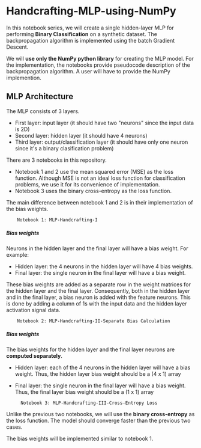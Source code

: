 # Handcrafting-MLP-using-NumPy



In this notebook series, we will create a single hidden-layer MLP for performing **Binary Classification** on a synthetic dataset. The backpropagation algorithm is implemented using the batch Gradient Descent. 

We will **use only the NumPy python library** for creating the MLP model. For the implementation, the notebooks provide pseudocode description of the backpropagation algorithm. A user will have to provide the NumPy implemention.


## MLP Architecture

The MLP consists of 3 layers.
- First layer: input layer (it should have two "neurons" since the input data is 2D)
- Second layer: hidden layer (it should have 4 neurons)
- Third layer: output/classification layer (it should have only one neuron since it's a binary clasification problem)


There are 3 notebooks in this repository.
- Notebook 1 and 2 use the mean squared error (MSE) as the loss function. Although MSE is not an ideal loss function for classification problems, we use it for its convenience of implementation. 
- Notebook 3 uses the binary cross-entropy as the loss function.

The main difference between notebook 1 and 2 is in their implementation of the bias weights.


        Notebook 1: MLP-Handcrafting-I


##### Bias weights
Neurons in the hidden layer and the final layer will have a bias weight. For example:
- Hidden layer: the 4 neurons in the hidden layer will have 4 bias weights. 
- Final layer: the single neuron in the final layer will have a bias weight. 

These bias weights are added as a separate row in the weight matrices for the hidden layer and the final layer. Consequently, both in the hidden layer and in the final layer, a bias neuron is added with the feature neurons. This is done by adding a column of 1s with the input data and the hidden layer activation signal data.



        Notebook 2: MLP-Handcrafting-II-Separate Bias Calculation


##### Bias weights
The bias weights for the hidden layer and the final layer neurons are **computed separately**.
- Hidden layer: each of the 4 neurons in the hidden layer will have a bias weight. Thus, the hidden layer bias weight should be a (4 x 1) array
- Final layer: the single neuron in the final layer will have a bias weight. Thus, the final layer bias weight should be a (1 x 1) array



        Notebook 3: MLP-Handcrafting-III-Cross-Entropy Loss
   
Unlike the previous two notebooks, we will use the **binary cross-entropy** as the loss function. The model should converge faster than the previous two cases.

The bias weights will be implemented similar to notebook 1.


